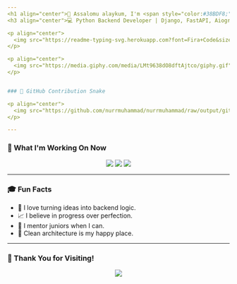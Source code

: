 ```yaml
---
<h1 align="center">👋 Assalomu alaykum, I'm <span style="color:#38BDF8;"><strong>Nurmuhammad</strong></span></h1>
<h3 align="center">💻 Python Backend Developer | Django, FastAPI, Aiogram | Uzbekistan 🇺🇿</h3>

<p align="center">
  <img src="https://readme-typing-svg.herokuapp.com?font=Fira+Code&size=22&duration=3000&pause=1000&color=38BDF8&center=true&vCenter=true&width=700&lines=Backend+Developer+from+Uzbekistan;Clean+Architecture+Fan+%F0%9F%93%9A;FastAPI+%7C+Django+%7C+Aiogram+%7C+PostgreSQL;Build%2C+Break%2C+Fix%2C+Learn%2C+Repeat+%F0%9F%A7%91%E2%80%8D%F0%9F%92%BB" />
</p>

<p align="center">
  <img src="https://media.giphy.com/media/LMt9638dO8dftAjtco/giphy.gif" width="480" height="270" alt="coding developer gif" />
</p>


### 🐍 GitHub Contribution Snake

<p align="center">
  <img src="https://github.com/nurrmuhammad/nurrmuhammad/raw/output/github-contribution-grid-snake.svg" />
</p>

---
```


### 📌 What I'm Working On Now

<p align="center">
  <img src="https://img.shields.io/badge/Building-KIX%20Telegram%20Bot-informational?style=for-the-badge&logo=telegram&logoColor=white&color=2CA5E0" />
  <img src="https://img.shields.io/badge/Exploring-FastAPI-informational?style=for-the-badge&logo=fastapi&logoColor=white&color=0F9D58" />
  <img src="https://img.shields.io/badge/Growing%20with-GitHub%20Community-informational?style=for-the-badge&logo=github&logoColor=white&color=333" />
</p>

---

### 🎓 Fun Facts

- 🌟 I love turning ideas into backend logic.
- 📈 I believe in progress over perfection.
- 💬 I mentor juniors when I can.
- 🧩 Clean architecture is my happy place.

---

### 🙌 Thank You for Visiting!

<p align="center">
  <img src="https://capsule-render.vercel.app/api?type=waving&color=gradient&height=100&section=footer"/>
</p>
